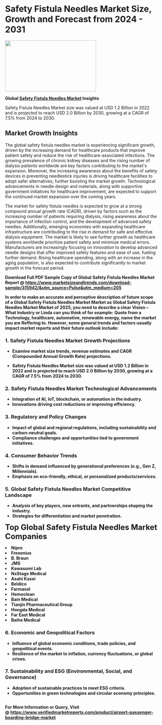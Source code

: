 <H1>Safety Fistula Needles Market Size, Growth and Forecast from 2024 - 2031</H1><img class="aligncenter size-medium wp-image-584254" src="https://thirdeyenews.in/wp-content/uploads/2024/09/Global-Market-Research-300x168.jpeg" alt="" width="300" height="168" /><p><strong>Global&nbsp;<a href="https://www.marketsizeandtrends.com/download-sample/315942/&amp;utm_source=Pulse&amp;utm_medium=205">Safety Fistula Needles Market</a> Insights</strong></p><p>Safety Fistula Needles Market size was valued at USD 1.2 Billion in 2022 and is projected to reach USD 2.0 Billion by 2030, growing at a CAGR of 7.5% from 2024 to 2030.</p><p><h2>Market Growth Insights</h2> <p>The global safety fistula needles market is experiencing significant growth, driven by the increasing demand for healthcare products that improve patient safety and reduce the risk of healthcare-associated infections. The growing prevalence of chronic kidney diseases and the rising number of dialysis patients worldwide are key factors contributing to the market's expansion. Moreover, the increasing awareness about the benefits of safety devices in preventing needlestick injuries is driving healthcare facilities to adopt safer alternatives, further boosting the market growth. Technological advancements in needle design and materials, along with supportive government initiatives for healthcare improvement, are expected to support the continued market expansion over the coming years.</p> <p><strong></strong></p> <p>The market for safety fistula needles is expected to grow at a strong compound annual growth rate (CAGR), driven by factors such as the increasing number of patients requiring dialysis, rising awareness about the importance of infection control, and the development of advanced safety needles. Additionally, emerging economies with expanding healthcare infrastructure are contributing to the rise in demand for safe and effective dialysis equipment. The market is likely to see further growth as healthcare systems worldwide prioritize patient safety and minimize medical errors. Manufacturers are increasingly focusing on innovation to develop advanced needle designs that offer improved safety features and ease of use, fueling further demand. Rising healthcare spending, along with an increase in the aging population, is also expected to contribute significantly to market growth in the forecast period. <p><strong></p><p><span class=""><strong>Download Full PDF Sample Copy of Global Safety Fistula Needles Market Report</strong> @ <a href="https://www.marketsizeandtrends.com/download-sample/315942/&amp;utm_source=Pulse&amp;utm_medium=205" target="_blank">https://www.marketsizeandtrends.com/download-sample/315942/&amp;utm_source=Pulse&amp;utm_medium=205</a></span></p><p>In order to make an accurate and perceptive description of future scope of a Global&nbsp;Safety Fistula Needles Market Market as Global&nbsp;Safety Fistula Needles Market Market of 2025, you need to describe a clear Vision &ndash; What Industry or Linda can you think of for example: Quote from a Technology, healthcare, automotive, renewable energy, name the market you are Reffering to. However, some general trends and factors usually impact market reports and their future outlook include:</p><h3>1.&nbsp;<strong>Safety Fistula Needles Market Growth Projections</strong></h3><ul><li>Examine market size trends, revenue estimates and CAGR (Compounded Annual Growth Rate) projections.</li><li><p>Safety Fistula Needles Market size was valued at USD 1.2 Billion in 2022 and is projected to reach USD 2.0 Billion by 2030, growing at a CAGR of 7.5% from 2024 to 2030.</p></li></ul><h3>2.&nbsp;<strong>Safety Fistula Needles Market Technological Advancements</strong></h3><ul><li>Integration of AI, IoT, blockchain, or automation in the industry.</li><li>Innovations driving cost reductions or improving efficiency.</li></ul><h3>3.&nbsp;<strong>Regulatory and Policy Changes</strong></h3><ul><li>Impact of global and regional regulations, including sustainability and carbon-neutral goals.</li><li>Compliance challenges and opportunities tied to government initiatives.</li></ul><h3>4.&nbsp;<strong>Consumer Behavior Trends</strong></h3><ul><li>Shifts in demand influenced by generational preferences (e.g., Gen Z, Millennials).</li><li>Emphasis on eco-friendly, ethical, or personalized products/services.</li></ul><h3>5.&nbsp;<strong>Global Safety Fistula Needles Market Competitive Landscape</strong></h3><ul><li>Analysis of key players, new entrants, and partnerships shaping the industry.</li><li>Strategies for differentiation and market penetration.</li></ul><p data-pm-slice="1 1 []"><span style="color: inherit; font-family: inherit; font-size: 25px;">Top Global Safety Fistula Needles Market Companies</span></p><div class="" data-test-id=""><p><li>Nipro</li><li> Fresenius</li><li> B. Braun</li><li> JMS</li><li> Kawasumi Lab</li><li> NxStage Medical</li><li> Asahi Kasei</li><li> Beldico</li><li> Farmasol</li><li> Hemoclean</li><li> Bain Medical</li><li> Tianjin Pharmaceutical Group</li><li> Hongda Medical</li><li> Far East Medical</li><li> Baihe Medical</li></p></div><h3>6.&nbsp;<strong>Economic and Geopolitical Factors</strong></h3><ul><li>Influence of global economic conditions, trade policies, and geopolitical events.</li><li>Resilience of the market to inflation, currency fluctuations, or global crises.</li></ul><h3>7.&nbsp;<strong>Sustainability and ESG (Environmental, Social, and Governance)</strong></h3><ul><li>Adoption of sustainable practices to meet ESG criteria.</li><li>Opportunities in green technologies and circular economy principles.</li></ul><h2><strong style="font-size: 14px;">For More Information or Query, Visit @&nbsp;</strong><a style="background-color: #ffffff; font-size: 14px;" href="https://www.marketsizeandtrends.com/report/safety-fistula-needles-market/" target="_blank">https://www.verifiedmarketreports.com/product/airport-passenger-boarding-bridge-market</a></h2>
